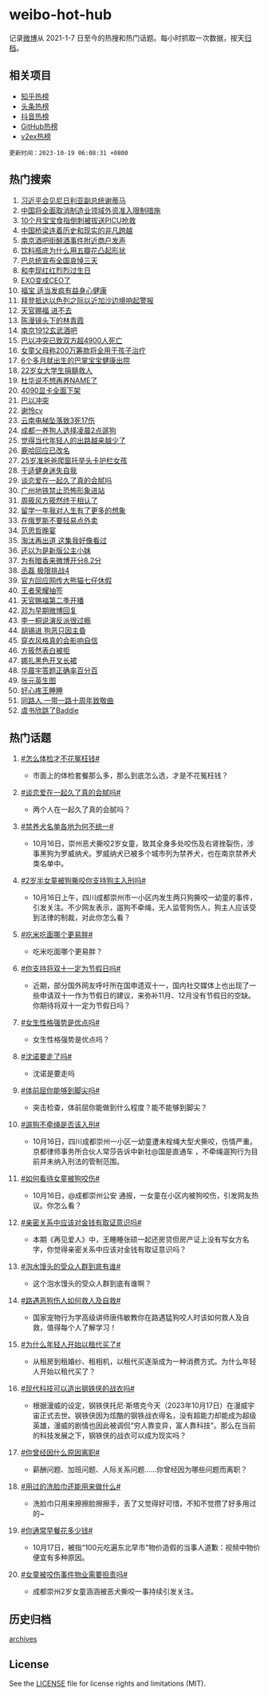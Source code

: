 # weibo-hot-hub

记录[微博](https://www.weibo.com)从 2021-1-7 日至今的热搜和热门话题。每小时抓取一次数据，按天[归档](archives)。

## 相关项目

- [知乎热榜](https://github.com/lonnyzhang423/zhihu-hot-hub)
- [头条热榜](https://github.com/lonnyzhang423/toutiao-hot-hub)
- [抖音热榜](https://github.com/lonnyzhang423/douyin-hot-hub)
- [GitHub热榜](https://github.com/lonnyzhang423/github-hot-hub)
- [v2ex热榜](https://github.com/lonnyzhang423/v2ex-hot-hub)


`更新时间：2023-10-19 06:08:31 +0800`

## 热门搜索

1. [习近平会见尼日利亚副总统谢蒂马](https://m.weibo.cn/search?containerid=100103type%3D1%26t%3D10%26q%3D%23%E4%B9%A0%E8%BF%91%E5%B9%B3%E4%BC%9A%E8%A7%81%E5%B0%BC%E6%97%A5%E5%88%A9%E4%BA%9A%E5%89%AF%E6%80%BB%E7%BB%9F%E8%B0%A2%E8%92%82%E9%A9%AC%23&stream_entry_id=51&isnewpage=1&extparam=seat%3D1%26dgr%3D0%26stream_entry_id%3D51%26c_type%3D51%26q%3D%2523%25E4%25B9%25A0%25E8%25BF%2591%25E5%25B9%25B3%25E4%25BC%259A%25E8%25A7%2581%25E5%25B0%25BC%25E6%2597%25A5%25E5%2588%25A9%25E4%25BA%259A%25E5%2589%25AF%25E6%2580%25BB%25E7%25BB%259F%25E8%25B0%25A2%25E8%2592%2582%25E9%25A9%25AC%2523%26pos%3D0%26cate%3D10103%26filter_type%3Drealtimehot%26display_time%3D1697666910%26pre_seqid%3D1697666910359032679236)
1. [中国将全面取消制造业领域外资准入限制措施](https://m.weibo.cn/search?containerid=100103type%3D1%26t%3D10%26q%3D%23%E4%B8%AD%E5%9B%BD%E5%B0%86%E5%85%A8%E9%9D%A2%E5%8F%96%E6%B6%88%E5%88%B6%E9%80%A0%E4%B8%9A%E9%A2%86%E5%9F%9F%E5%A4%96%E8%B5%84%E5%87%86%E5%85%A5%E9%99%90%E5%88%B6%E6%8E%AA%E6%96%BD%23&stream_entry_id=31&isnewpage=1&extparam=seat%3D1%26filter_type%3Drealtimehot%26c_type%3D31%26stream_entry_id%3D31%26pos%3D0%26cate%3D5001%26lcate%3D5001%26realpos%3D1%26q%3D%2523%25E4%25B8%25AD%25E5%259B%25BD%25E5%25B0%2586%25E5%2585%25A8%25E9%259D%25A2%25E5%258F%2596%25E6%25B6%2588%25E5%2588%25B6%25E9%2580%25A0%25E4%25B8%259A%25E9%25A2%2586%25E5%259F%259F%25E5%25A4%2596%25E8%25B5%2584%25E5%2587%2586%25E5%2585%25A5%25E9%2599%2590%25E5%2588%25B6%25E6%258E%25AA%25E6%2596%25BD%2523%26flag%3D2%26dgr%3D0%26band_rank%3D1%26display_time%3D1697666910%26pre_seqid%3D1697666910359032679236)
1. [10个月宝宝食指倒刺被拔送PICU抢救](https://m.weibo.cn/search?containerid=100103type%3D1%26t%3D10%26q%3D%2310%E4%B8%AA%E6%9C%88%E5%AE%9D%E5%AE%9D%E9%A3%9F%E6%8C%87%E5%80%92%E5%88%BA%E8%A2%AB%E6%8B%94%E9%80%81PICU%E6%8A%A2%E6%95%91%23&stream_entry_id=31&isnewpage=1&extparam=seat%3D1%26filter_type%3Drealtimehot%26c_type%3D31%26stream_entry_id%3D31%26pos%3D1%26cate%3D5001%26lcate%3D5001%26realpos%3D2%26q%3D%252310%25E4%25B8%25AA%25E6%259C%2588%25E5%25AE%259D%25E5%25AE%259D%25E9%25A3%259F%25E6%258C%2587%25E5%2580%2592%25E5%2588%25BA%25E8%25A2%25AB%25E6%258B%2594%25E9%2580%2581PICU%25E6%258A%25A2%25E6%2595%2591%2523%26flag%3D1%26dgr%3D0%26band_rank%3D2%26display_time%3D1697666910%26pre_seqid%3D1697666910359032679236)
1. [中国桥梁连着历史和现实的非凡跨越](https://m.weibo.cn/search?containerid=100103type%3D1%26t%3D10%26q%3D%23%E4%B8%AD%E5%9B%BD%E6%A1%A5%E6%A2%81%E8%BF%9E%E7%9D%80%E5%8E%86%E5%8F%B2%E5%92%8C%E7%8E%B0%E5%AE%9E%E7%9A%84%E9%9D%9E%E5%87%A1%E8%B7%A8%E8%B6%8A%23&stream_entry_id=31&isnewpage=1&extparam=seat%3D1%26filter_type%3Drealtimehot%26c_type%3D31%26stream_entry_id%3D31%26pos%3D2%26cate%3D5001%26lcate%3D5001%26realpos%3D3%26q%3D%2523%25E4%25B8%25AD%25E5%259B%25BD%25E6%25A1%25A5%25E6%25A2%2581%25E8%25BF%259E%25E7%259D%2580%25E5%258E%2586%25E5%258F%25B2%25E5%2592%258C%25E7%258E%25B0%25E5%25AE%259E%25E7%259A%2584%25E9%259D%259E%25E5%2587%25A1%25E8%25B7%25A8%25E8%25B6%258A%2523%26flag%3D0%26dgr%3D0%26band_rank%3D3%26display_time%3D1697666910%26pre_seqid%3D1697666910359032679236)
1. [南京酒吧街醉酒事件附近商户发声](https://m.weibo.cn/search?containerid=100103type%3D1%26t%3D10%26q%3D%23%E5%8D%97%E4%BA%AC%E9%85%92%E5%90%A7%E8%A1%97%E9%86%89%E9%85%92%E4%BA%8B%E4%BB%B6%E9%99%84%E8%BF%91%E5%95%86%E6%88%B7%E5%8F%91%E5%A3%B0%23&stream_entry_id=31&isnewpage=1&extparam=seat%3D1%26filter_type%3Drealtimehot%26c_type%3D31%26stream_entry_id%3D31%26pos%3D3%26cate%3D5001%26lcate%3D5001%26realpos%3D4%26q%3D%2523%25E5%258D%2597%25E4%25BA%25AC%25E9%2585%2592%25E5%2590%25A7%25E8%25A1%2597%25E9%2586%2589%25E9%2585%2592%25E4%25BA%258B%25E4%25BB%25B6%25E9%2599%2584%25E8%25BF%2591%25E5%2595%2586%25E6%2588%25B7%25E5%258F%2591%25E5%25A3%25B0%2523%26flag%3D2%26dgr%3D0%26band_rank%3D4%26display_time%3D1697666910%26pre_seqid%3D1697666910359032679236)
1. [饮料瓶底为什么用五瓣花凸起形状](https://m.weibo.cn/search?containerid=100103type%3D1%26t%3D10%26q%3D%E9%A5%AE%E6%96%99%E7%93%B6%E5%BA%95%E4%B8%BA%E4%BB%80%E4%B9%88%E7%94%A8%E4%BA%94%E7%93%A3%E8%8A%B1%E5%87%B8%E8%B5%B7%E5%BD%A2%E7%8A%B6&stream_entry_id=31&isnewpage=1&extparam=seat%3D1%26filter_type%3Drealtimehot%26c_type%3D31%26stream_entry_id%3D31%26pos%3D4%26cate%3D5001%26lcate%3D5001%26realpos%3D5%26q%3D%25E9%25A5%25AE%25E6%2596%2599%25E7%2593%25B6%25E5%25BA%2595%25E4%25B8%25BA%25E4%25BB%2580%25E4%25B9%2588%25E7%2594%25A8%25E4%25BA%2594%25E7%2593%25A3%25E8%258A%25B1%25E5%2587%25B8%25E8%25B5%25B7%25E5%25BD%25A2%25E7%258A%25B6%26flag%3D0%26dgr%3D0%26band_rank%3D5%26display_time%3D1697666910%26pre_seqid%3D1697666910359032679236)
1. [巴总统宣布全国哀悼三天](https://m.weibo.cn/search?containerid=100103type%3D1%26t%3D10%26q%3D%23%E5%B7%B4%E6%80%BB%E7%BB%9F%E5%AE%A3%E5%B8%83%E5%85%A8%E5%9B%BD%E5%93%80%E6%82%BC%E4%B8%89%E5%A4%A9%23&stream_entry_id=31&isnewpage=1&extparam=seat%3D1%26filter_type%3Drealtimehot%26c_type%3D31%26stream_entry_id%3D31%26pos%3D5%26cate%3D5001%26lcate%3D5001%26realpos%3D6%26q%3D%2523%25E5%25B7%25B4%25E6%2580%25BB%25E7%25BB%259F%25E5%25AE%25A3%25E5%25B8%2583%25E5%2585%25A8%25E5%259B%25BD%25E5%2593%2580%25E6%2582%25BC%25E4%25B8%2589%25E5%25A4%25A9%2523%26flag%3D2%26dgr%3D0%26band_rank%3D6%26display_time%3D1697666910%26pre_seqid%3D1697666910359032679236)
1. [和李现红红烈烈过生日](https://m.weibo.cn/search?containerid=100103type%3D1%26t%3D10%26q%3D%23%E5%92%8C%E6%9D%8E%E7%8E%B0%E7%BA%A2%E7%BA%A2%E7%83%88%E7%83%88%E8%BF%87%E7%94%9F%E6%97%A5%23&stream_entry_id=31&isnewpage=1&extparam=seat%3D1%26band_rank%3D7%26c_type%3D31%26is_ad_pos%3D1%26filter_type%3Drealtimehot%26pos%3D6%26lcate%3D5001%26adid%3D208217%26topic_ad%3D1%26q%3D%2523%25E5%2592%258C%25E6%259D%258E%25E7%258E%25B0%25E7%25BA%25A2%25E7%25BA%25A2%25E7%2583%2588%25E7%2583%2588%25E8%25BF%2587%25E7%2594%259F%25E6%2597%25A5%2523%26cate%3D5001%26dgr%3D0%26stream_entry_id%3D31%26display_time%3D1697666910%26pre_seqid%3D1697666910359032679236)
1. [EXO变成CEO了](https://m.weibo.cn/search?containerid=100103type%3D1%26t%3D10%26q%3D%23EXO%E5%8F%98%E6%88%90CEO%E4%BA%86%23&stream_entry_id=31&isnewpage=1&extparam=seat%3D1%26filter_type%3Drealtimehot%26c_type%3D31%26stream_entry_id%3D31%26pos%3D7%26cate%3D5001%26lcate%3D5001%26realpos%3D7%26q%3D%2523EXO%25E5%258F%2598%25E6%2588%2590CEO%25E4%25BA%2586%2523%26flag%3D0%26dgr%3D0%26band_rank%3D7%26display_time%3D1697666910%26pre_seqid%3D1697666910359032679236)
1. [福宝 适当发疯有益身心健康](https://m.weibo.cn/search?containerid=100103type%3D1%26t%3D10%26q%3D%E7%A6%8F%E5%AE%9D+%E9%80%82%E5%BD%93%E5%8F%91%E7%96%AF%E6%9C%89%E7%9B%8A%E8%BA%AB%E5%BF%83%E5%81%A5%E5%BA%B7&stream_entry_id=31&isnewpage=1&extparam=seat%3D1%26filter_type%3Drealtimehot%26c_type%3D31%26stream_entry_id%3D31%26pos%3D8%26cate%3D5001%26lcate%3D5001%26realpos%3D8%26q%3D%25E7%25A6%258F%25E5%25AE%259D%2520%25E9%2580%2582%25E5%25BD%2593%25E5%258F%2591%25E7%2596%25AF%25E6%259C%2589%25E7%259B%258A%25E8%25BA%25AB%25E5%25BF%2583%25E5%2581%25A5%25E5%25BA%25B7%26flag%3D0%26dgr%3D0%26band_rank%3D8%26display_time%3D1697666910%26pre_seqid%3D1697666910359032679236)
1. [拜登抵达以色列之际以近加沙边境响起警报](https://m.weibo.cn/search?containerid=100103type%3D1%26t%3D10%26q%3D%23%E6%8B%9C%E7%99%BB%E6%8A%B5%E8%BE%BE%E4%BB%A5%E8%89%B2%E5%88%97%E4%B9%8B%E9%99%85%E4%BB%A5%E8%BF%91%E5%8A%A0%E6%B2%99%E8%BE%B9%E5%A2%83%E5%93%8D%E8%B5%B7%E8%AD%A6%E6%8A%A5%23&stream_entry_id=31&isnewpage=1&extparam=seat%3D1%26filter_type%3Drealtimehot%26c_type%3D31%26stream_entry_id%3D31%26pos%3D9%26cate%3D5001%26lcate%3D5001%26realpos%3D9%26q%3D%2523%25E6%258B%259C%25E7%2599%25BB%25E6%258A%25B5%25E8%25BE%25BE%25E4%25BB%25A5%25E8%2589%25B2%25E5%2588%2597%25E4%25B9%258B%25E9%2599%2585%25E4%25BB%25A5%25E8%25BF%2591%25E5%258A%25A0%25E6%25B2%2599%25E8%25BE%25B9%25E5%25A2%2583%25E5%2593%258D%25E8%25B5%25B7%25E8%25AD%25A6%25E6%258A%25A5%2523%26flag%3D0%26dgr%3D0%26band_rank%3D9%26display_time%3D1697666910%26pre_seqid%3D1697666910359032679236)
1. [天官赐福 进不去](https://m.weibo.cn/search?containerid=100103type%3D1%26t%3D10%26q%3D%E5%A4%A9%E5%AE%98%E8%B5%90%E7%A6%8F+%E8%BF%9B%E4%B8%8D%E5%8E%BB&stream_entry_id=31&isnewpage=1&extparam=seat%3D1%26filter_type%3Drealtimehot%26c_type%3D31%26stream_entry_id%3D31%26pos%3D10%26cate%3D5001%26lcate%3D5001%26realpos%3D10%26q%3D%25E5%25A4%25A9%25E5%25AE%2598%25E8%25B5%2590%25E7%25A6%258F%2520%25E8%25BF%259B%25E4%25B8%258D%25E5%258E%25BB%26flag%3D0%26dgr%3D0%26band_rank%3D10%26display_time%3D1697666910%26pre_seqid%3D1697666910359032679236)
1. [陈漫镜头下的林青霞](https://m.weibo.cn/search?containerid=100103type%3D1%26t%3D10%26q%3D%23%E9%99%88%E6%BC%AB%E9%95%9C%E5%A4%B4%E4%B8%8B%E7%9A%84%E6%9E%97%E9%9D%92%E9%9C%9E%23&stream_entry_id=31&isnewpage=1&extparam=seat%3D1%26filter_type%3Drealtimehot%26c_type%3D31%26stream_entry_id%3D31%26pos%3D11%26cate%3D5001%26lcate%3D5001%26realpos%3D11%26q%3D%2523%25E9%2599%2588%25E6%25BC%25AB%25E9%2595%259C%25E5%25A4%25B4%25E4%25B8%258B%25E7%259A%2584%25E6%259E%2597%25E9%259D%2592%25E9%259C%259E%2523%26flag%3D2%26dgr%3D0%26band_rank%3D11%26display_time%3D1697666910%26pre_seqid%3D1697666910359032679236)
1. [南京1912玄武酒吧](https://m.weibo.cn/search?containerid=100103type%3D1%26t%3D10%26q%3D%23%E5%8D%97%E4%BA%AC1912%E7%8E%84%E6%AD%A6%E9%85%92%E5%90%A7%23&stream_entry_id=31&isnewpage=1&extparam=seat%3D1%26filter_type%3Drealtimehot%26c_type%3D31%26stream_entry_id%3D31%26pos%3D12%26cate%3D5001%26lcate%3D5001%26realpos%3D12%26q%3D%2523%25E5%258D%2597%25E4%25BA%25AC1912%25E7%258E%2584%25E6%25AD%25A6%25E9%2585%2592%25E5%2590%25A7%2523%26flag%3D0%26dgr%3D0%26band_rank%3D12%26display_time%3D1697666910%26pre_seqid%3D1697666910359032679236)
1. [巴以冲突已致双方超4900人死亡](https://m.weibo.cn/search?containerid=100103type%3D1%26t%3D10%26q%3D%23%E5%B7%B4%E4%BB%A5%E5%86%B2%E7%AA%81%E5%B7%B2%E8%87%B4%E5%8F%8C%E6%96%B9%E8%B6%854900%E4%BA%BA%E6%AD%BB%E4%BA%A1%23&stream_entry_id=31&isnewpage=1&extparam=seat%3D1%26filter_type%3Drealtimehot%26c_type%3D31%26stream_entry_id%3D31%26pos%3D13%26cate%3D5001%26lcate%3D5001%26realpos%3D13%26q%3D%2523%25E5%25B7%25B4%25E4%25BB%25A5%25E5%2586%25B2%25E7%25AA%2581%25E5%25B7%25B2%25E8%2587%25B4%25E5%258F%258C%25E6%2596%25B9%25E8%25B6%25854900%25E4%25BA%25BA%25E6%25AD%25BB%25E4%25BA%25A1%2523%26flag%3D0%26dgr%3D0%26band_rank%3D13%26display_time%3D1697666910%26pre_seqid%3D1697666910359032679236)
1. [女童父母称200万筹款将全用于孩子治疗](https://m.weibo.cn/search?containerid=100103type%3D1%26t%3D10%26q%3D%23%E5%A5%B3%E7%AB%A5%E7%88%B6%E6%AF%8D%E7%A7%B0200%E4%B8%87%E7%AD%B9%E6%AC%BE%E5%B0%86%E5%85%A8%E7%94%A8%E4%BA%8E%E5%AD%A9%E5%AD%90%E6%B2%BB%E7%96%97%23&stream_entry_id=31&isnewpage=1&extparam=seat%3D1%26filter_type%3Drealtimehot%26c_type%3D31%26stream_entry_id%3D31%26pos%3D14%26cate%3D5001%26lcate%3D5001%26realpos%3D14%26q%3D%2523%25E5%25A5%25B3%25E7%25AB%25A5%25E7%2588%25B6%25E6%25AF%258D%25E7%25A7%25B0200%25E4%25B8%2587%25E7%25AD%25B9%25E6%25AC%25BE%25E5%25B0%2586%25E5%2585%25A8%25E7%2594%25A8%25E4%25BA%258E%25E5%25AD%25A9%25E5%25AD%2590%25E6%25B2%25BB%25E7%2596%2597%2523%26flag%3D0%26dgr%3D0%26band_rank%3D14%26display_time%3D1697666910%26pre_seqid%3D1697666910359032679236)
1. [6个多月就出生的巴掌宝宝健康出院](https://m.weibo.cn/search?containerid=100103type%3D1%26t%3D10%26q%3D%236%E4%B8%AA%E5%A4%9A%E6%9C%88%E5%B0%B1%E5%87%BA%E7%94%9F%E7%9A%84%E5%B7%B4%E6%8E%8C%E5%AE%9D%E5%AE%9D%E5%81%A5%E5%BA%B7%E5%87%BA%E9%99%A2%23&stream_entry_id=31&isnewpage=1&extparam=seat%3D1%26filter_type%3Drealtimehot%26c_type%3D31%26stream_entry_id%3D31%26pos%3D15%26cate%3D5001%26lcate%3D5001%26realpos%3D15%26q%3D%25236%25E4%25B8%25AA%25E5%25A4%259A%25E6%259C%2588%25E5%25B0%25B1%25E5%2587%25BA%25E7%2594%259F%25E7%259A%2584%25E5%25B7%25B4%25E6%258E%258C%25E5%25AE%259D%25E5%25AE%259D%25E5%2581%25A5%25E5%25BA%25B7%25E5%2587%25BA%25E9%2599%25A2%2523%26flag%3D32768%26dgr%3D0%26band_rank%3D15%26display_time%3D1697666910%26pre_seqid%3D1697666910359032679236)
1. [22岁女大学生捐髓救人](https://m.weibo.cn/search?containerid=100103type%3D1%26t%3D10%26q%3D%2322%E5%B2%81%E5%A5%B3%E5%A4%A7%E5%AD%A6%E7%94%9F%E6%8D%90%E9%AB%93%E6%95%91%E4%BA%BA%23&stream_entry_id=31&isnewpage=1&extparam=seat%3D1%26filter_type%3Drealtimehot%26c_type%3D31%26stream_entry_id%3D31%26pos%3D16%26cate%3D5001%26lcate%3D5001%26realpos%3D16%26q%3D%252322%25E5%25B2%2581%25E5%25A5%25B3%25E5%25A4%25A7%25E5%25AD%25A6%25E7%2594%259F%25E6%258D%2590%25E9%25AB%2593%25E6%2595%2591%25E4%25BA%25BA%2523%26flag%3D32768%26dgr%3D0%26band_rank%3D16%26display_time%3D1697666910%26pre_seqid%3D1697666910359032679236)
1. [杜华说不想再养NAME了](https://m.weibo.cn/search?containerid=100103type%3D1%26t%3D10%26q%3D%23%E6%9D%9C%E5%8D%8E%E8%AF%B4%E4%B8%8D%E6%83%B3%E5%86%8D%E5%85%BBNAME%E4%BA%86%23&stream_entry_id=31&isnewpage=1&extparam=seat%3D1%26filter_type%3Drealtimehot%26c_type%3D31%26stream_entry_id%3D31%26pos%3D17%26cate%3D5001%26lcate%3D5001%26realpos%3D17%26q%3D%2523%25E6%259D%259C%25E5%258D%258E%25E8%25AF%25B4%25E4%25B8%258D%25E6%2583%25B3%25E5%2586%258D%25E5%2585%25BBNAME%25E4%25BA%2586%2523%26flag%3D0%26dgr%3D0%26band_rank%3D17%26display_time%3D1697666910%26pre_seqid%3D1697666910359032679236)
1. [4090显卡全面下架](https://m.weibo.cn/search?containerid=100103type%3D1%26t%3D10%26q%3D%234090%E6%98%BE%E5%8D%A1%E5%85%A8%E9%9D%A2%E4%B8%8B%E6%9E%B6%23&stream_entry_id=31&isnewpage=1&extparam=seat%3D1%26filter_type%3Drealtimehot%26c_type%3D31%26stream_entry_id%3D31%26pos%3D18%26cate%3D5001%26lcate%3D5001%26realpos%3D18%26q%3D%25234090%25E6%2598%25BE%25E5%258D%25A1%25E5%2585%25A8%25E9%259D%25A2%25E4%25B8%258B%25E6%259E%25B6%2523%26flag%3D0%26dgr%3D0%26band_rank%3D18%26display_time%3D1697666910%26pre_seqid%3D1697666910359032679236)
1. [巴以冲突](https://m.weibo.cn/search?containerid=100103type%3D1%26t%3D10%26q%3D%23%E5%B7%B4%E4%BB%A5%E5%86%B2%E7%AA%81%23&stream_entry_id=31&isnewpage=1&extparam=seat%3D1%26filter_type%3Drealtimehot%26c_type%3D31%26stream_entry_id%3D31%26pos%3D19%26cate%3D5001%26lcate%3D5001%26realpos%3D19%26q%3D%2523%25E5%25B7%25B4%25E4%25BB%25A5%25E5%2586%25B2%25E7%25AA%2581%2523%26flag%3D0%26dgr%3D0%26band_rank%3D19%26display_time%3D1697666910%26pre_seqid%3D1697666910359032679236)
1. [谢怜cv](https://m.weibo.cn/search?containerid=100103type%3D1%26t%3D10%26q%3D%E8%B0%A2%E6%80%9Ccv&stream_entry_id=31&isnewpage=1&extparam=seat%3D1%26filter_type%3Drealtimehot%26c_type%3D31%26stream_entry_id%3D31%26pos%3D20%26cate%3D5001%26lcate%3D5001%26realpos%3D20%26q%3D%25E8%25B0%25A2%25E6%2580%259Ccv%26flag%3D0%26dgr%3D0%26band_rank%3D20%26display_time%3D1697666910%26pre_seqid%3D1697666910359032679236)
1. [云南电梯坠落致3死17伤](https://m.weibo.cn/search?containerid=100103type%3D1%26t%3D10%26q%3D%23%E4%BA%91%E5%8D%97%E7%94%B5%E6%A2%AF%E5%9D%A0%E8%90%BD%E8%87%B43%E6%AD%BB17%E4%BC%A4%23&stream_entry_id=31&isnewpage=1&extparam=seat%3D1%26filter_type%3Drealtimehot%26c_type%3D31%26stream_entry_id%3D31%26pos%3D21%26cate%3D5001%26lcate%3D5001%26realpos%3D21%26q%3D%2523%25E4%25BA%2591%25E5%258D%2597%25E7%2594%25B5%25E6%25A2%25AF%25E5%259D%25A0%25E8%2590%25BD%25E8%2587%25B43%25E6%25AD%25BB17%25E4%25BC%25A4%2523%26flag%3D2%26dgr%3D0%26band_rank%3D21%26display_time%3D1697666910%26pre_seqid%3D1697666910359032679236)
1. [成都一养狗人选择凌晨2点遛狗](https://m.weibo.cn/search?containerid=100103type%3D1%26t%3D10%26q%3D%23%E6%88%90%E9%83%BD%E4%B8%80%E5%85%BB%E7%8B%97%E4%BA%BA%E9%80%89%E6%8B%A9%E5%87%8C%E6%99%A82%E7%82%B9%E9%81%9B%E7%8B%97%23&stream_entry_id=31&isnewpage=1&extparam=seat%3D1%26filter_type%3Drealtimehot%26c_type%3D31%26stream_entry_id%3D31%26pos%3D22%26cate%3D5001%26lcate%3D5001%26realpos%3D22%26q%3D%2523%25E6%2588%2590%25E9%2583%25BD%25E4%25B8%2580%25E5%2585%25BB%25E7%258B%2597%25E4%25BA%25BA%25E9%2580%2589%25E6%258B%25A9%25E5%2587%258C%25E6%2599%25A82%25E7%2582%25B9%25E9%2581%259B%25E7%258B%2597%2523%26flag%3D0%26dgr%3D0%26band_rank%3D22%26display_time%3D1697666910%26pre_seqid%3D1697666910359032679236)
1. [觉得当代年轻人的出路越来越少了](https://m.weibo.cn/search?containerid=100103type%3D1%26t%3D10%26q%3D%E8%A7%89%E5%BE%97%E5%BD%93%E4%BB%A3%E5%B9%B4%E8%BD%BB%E4%BA%BA%E7%9A%84%E5%87%BA%E8%B7%AF%E8%B6%8A%E6%9D%A5%E8%B6%8A%E5%B0%91%E4%BA%86&stream_entry_id=31&isnewpage=1&extparam=seat%3D1%26filter_type%3Drealtimehot%26c_type%3D31%26stream_entry_id%3D31%26pos%3D23%26cate%3D5001%26lcate%3D5001%26realpos%3D23%26q%3D%25E8%25A7%2589%25E5%25BE%2597%25E5%25BD%2593%25E4%25BB%25A3%25E5%25B9%25B4%25E8%25BD%25BB%25E4%25BA%25BA%25E7%259A%2584%25E5%2587%25BA%25E8%25B7%25AF%25E8%25B6%258A%25E6%259D%25A5%25E8%25B6%258A%25E5%25B0%2591%25E4%25BA%2586%26flag%3D0%26dgr%3D0%26band_rank%3D23%26display_time%3D1697666910%26pre_seqid%3D1697666910359032679236)
1. [鹿哈回应已改名](https://m.weibo.cn/search?containerid=100103type%3D1%26t%3D10%26q%3D%23%E9%B9%BF%E5%93%88%E5%9B%9E%E5%BA%94%E5%B7%B2%E6%94%B9%E5%90%8D%23&stream_entry_id=31&isnewpage=1&extparam=seat%3D1%26filter_type%3Drealtimehot%26c_type%3D31%26stream_entry_id%3D31%26pos%3D24%26cate%3D5001%26lcate%3D5001%26realpos%3D24%26q%3D%2523%25E9%25B9%25BF%25E5%2593%2588%25E5%259B%259E%25E5%25BA%2594%25E5%25B7%25B2%25E6%2594%25B9%25E5%2590%258D%2523%26flag%3D0%26dgr%3D0%26band_rank%3D24%26display_time%3D1697666910%26pre_seqid%3D1697666910359032679236)
1. [25岁准爸爸爬窗托举头卡护栏女孩](https://m.weibo.cn/search?containerid=100103type%3D1%26t%3D10%26q%3D%2325%E5%B2%81%E5%87%86%E7%88%B8%E7%88%B8%E7%88%AC%E7%AA%97%E6%89%98%E4%B8%BE%E5%A4%B4%E5%8D%A1%E6%8A%A4%E6%A0%8F%E5%A5%B3%E5%AD%A9%23&stream_entry_id=31&isnewpage=1&extparam=seat%3D1%26filter_type%3Drealtimehot%26c_type%3D31%26stream_entry_id%3D31%26pos%3D25%26cate%3D5001%26lcate%3D5001%26realpos%3D25%26q%3D%252325%25E5%25B2%2581%25E5%2587%2586%25E7%2588%25B8%25E7%2588%25B8%25E7%2588%25AC%25E7%25AA%2597%25E6%2589%2598%25E4%25B8%25BE%25E5%25A4%25B4%25E5%258D%25A1%25E6%258A%25A4%25E6%25A0%258F%25E5%25A5%25B3%25E5%25AD%25A9%2523%26flag%3D32768%26dgr%3D0%26band_rank%3D25%26display_time%3D1697666910%26pre_seqid%3D1697666910359032679236)
1. [于适健身迷失自我](https://m.weibo.cn/search?containerid=100103type%3D1%26t%3D10%26q%3D%E4%BA%8E%E9%80%82%E5%81%A5%E8%BA%AB%E8%BF%B7%E5%A4%B1%E8%87%AA%E6%88%91&stream_entry_id=31&isnewpage=1&extparam=seat%3D1%26filter_type%3Drealtimehot%26c_type%3D31%26stream_entry_id%3D31%26pos%3D26%26cate%3D5001%26lcate%3D5001%26realpos%3D26%26q%3D%25E4%25BA%258E%25E9%2580%2582%25E5%2581%25A5%25E8%25BA%25AB%25E8%25BF%25B7%25E5%25A4%25B1%25E8%2587%25AA%25E6%2588%2591%26flag%3D0%26dgr%3D0%26band_rank%3D26%26display_time%3D1697666910%26pre_seqid%3D1697666910359032679236)
1. [谈恋爱在一起久了真的会腻吗](https://m.weibo.cn/search?containerid=100103type%3D1%26t%3D10%26q%3D%23%E8%B0%88%E6%81%8B%E7%88%B1%E5%9C%A8%E4%B8%80%E8%B5%B7%E4%B9%85%E4%BA%86%E7%9C%9F%E7%9A%84%E4%BC%9A%E8%85%BB%E5%90%97%23&stream_entry_id=31&isnewpage=1&extparam=seat%3D1%26filter_type%3Drealtimehot%26c_type%3D31%26stream_entry_id%3D31%26pos%3D27%26cate%3D5001%26lcate%3D5001%26realpos%3D27%26q%3D%2523%25E8%25B0%2588%25E6%2581%258B%25E7%2588%25B1%25E5%259C%25A8%25E4%25B8%2580%25E8%25B5%25B7%25E4%25B9%2585%25E4%25BA%2586%25E7%259C%259F%25E7%259A%2584%25E4%25BC%259A%25E8%2585%25BB%25E5%2590%2597%2523%26flag%3D0%26dgr%3D0%26band_rank%3D27%26display_time%3D1697666910%26pre_seqid%3D1697666910359032679236)
1. [广州地铁禁止恐怖形象进站](https://m.weibo.cn/search?containerid=100103type%3D1%26t%3D10%26q%3D%23%E5%B9%BF%E5%B7%9E%E5%9C%B0%E9%93%81%E7%A6%81%E6%AD%A2%E6%81%90%E6%80%96%E5%BD%A2%E8%B1%A1%E8%BF%9B%E7%AB%99%23&stream_entry_id=31&isnewpage=1&extparam=seat%3D1%26filter_type%3Drealtimehot%26c_type%3D31%26stream_entry_id%3D31%26pos%3D28%26cate%3D5001%26lcate%3D5001%26realpos%3D28%26q%3D%2523%25E5%25B9%25BF%25E5%25B7%259E%25E5%259C%25B0%25E9%2593%2581%25E7%25A6%2581%25E6%25AD%25A2%25E6%2581%2590%25E6%2580%2596%25E5%25BD%25A2%25E8%25B1%25A1%25E8%25BF%259B%25E7%25AB%2599%2523%26flag%3D0%26dgr%3D0%26band_rank%3D28%26display_time%3D1697666910%26pre_seqid%3D1697666910359032679236)
1. [周筱风方筱然终于相认了](https://m.weibo.cn/search?containerid=100103type%3D1%26t%3D10%26q%3D%23%E5%91%A8%E7%AD%B1%E9%A3%8E%E6%96%B9%E7%AD%B1%E7%84%B6%E7%BB%88%E4%BA%8E%E7%9B%B8%E8%AE%A4%E4%BA%86%23&stream_entry_id=31&isnewpage=1&extparam=seat%3D1%26filter_type%3Drealtimehot%26c_type%3D31%26stream_entry_id%3D31%26pos%3D29%26cate%3D5001%26lcate%3D5001%26realpos%3D29%26q%3D%2523%25E5%2591%25A8%25E7%25AD%25B1%25E9%25A3%258E%25E6%2596%25B9%25E7%25AD%25B1%25E7%2584%25B6%25E7%25BB%2588%25E4%25BA%258E%25E7%259B%25B8%25E8%25AE%25A4%25E4%25BA%2586%2523%26flag%3D0%26dgr%3D0%26band_rank%3D29%26display_time%3D1697666910%26pre_seqid%3D1697666910359032679236)
1. [留学一年我对人生有了更多的想象](https://m.weibo.cn/search?containerid=100103type%3D1%26t%3D10%26q%3D%E7%95%99%E5%AD%A6%E4%B8%80%E5%B9%B4%E6%88%91%E5%AF%B9%E4%BA%BA%E7%94%9F%E6%9C%89%E4%BA%86%E6%9B%B4%E5%A4%9A%E7%9A%84%E6%83%B3%E8%B1%A1&stream_entry_id=31&isnewpage=1&extparam=seat%3D1%26filter_type%3Drealtimehot%26c_type%3D31%26stream_entry_id%3D31%26pos%3D30%26cate%3D5001%26lcate%3D5001%26realpos%3D30%26q%3D%25E7%2595%2599%25E5%25AD%25A6%25E4%25B8%2580%25E5%25B9%25B4%25E6%2588%2591%25E5%25AF%25B9%25E4%25BA%25BA%25E7%2594%259F%25E6%259C%2589%25E4%25BA%2586%25E6%259B%25B4%25E5%25A4%259A%25E7%259A%2584%25E6%2583%25B3%25E8%25B1%25A1%26flag%3D0%26dgr%3D0%26band_rank%3D30%26display_time%3D1697666910%26pre_seqid%3D1697666910359032679236)
1. [在俄罗斯不要轻易点外卖](https://m.weibo.cn/search?containerid=100103type%3D1%26t%3D10%26q%3D%23%E5%9C%A8%E4%BF%84%E7%BD%97%E6%96%AF%E4%B8%8D%E8%A6%81%E8%BD%BB%E6%98%93%E7%82%B9%E5%A4%96%E5%8D%96%23&stream_entry_id=31&isnewpage=1&extparam=seat%3D1%26filter_type%3Drealtimehot%26c_type%3D31%26stream_entry_id%3D31%26pos%3D31%26cate%3D5001%26lcate%3D5001%26realpos%3D31%26q%3D%2523%25E5%259C%25A8%25E4%25BF%2584%25E7%25BD%2597%25E6%2596%25AF%25E4%25B8%258D%25E8%25A6%2581%25E8%25BD%25BB%25E6%2598%2593%25E7%2582%25B9%25E5%25A4%2596%25E5%258D%2596%2523%26flag%3D0%26dgr%3D0%26band_rank%3D31%26display_time%3D1697666910%26pre_seqid%3D1697666910359032679236)
1. [范思哲晚宴](https://m.weibo.cn/search?containerid=100103type%3D1%26t%3D10%26q%3D%E8%8C%83%E6%80%9D%E5%93%B2%E6%99%9A%E5%AE%B4&stream_entry_id=31&isnewpage=1&extparam=seat%3D1%26filter_type%3Drealtimehot%26c_type%3D31%26stream_entry_id%3D31%26pos%3D32%26cate%3D5001%26lcate%3D5001%26realpos%3D32%26q%3D%25E8%258C%2583%25E6%2580%259D%25E5%2593%25B2%25E6%2599%259A%25E5%25AE%25B4%26flag%3D0%26dgr%3D0%26band_rank%3D32%26display_time%3D1697666910%26pre_seqid%3D1697666910359032679236)
1. [淘汰再出道 这集我好像看过](https://m.weibo.cn/search?containerid=100103type%3D1%26t%3D10%26q%3D%E6%B7%98%E6%B1%B0%E5%86%8D%E5%87%BA%E9%81%93+%E8%BF%99%E9%9B%86%E6%88%91%E5%A5%BD%E5%83%8F%E7%9C%8B%E8%BF%87&stream_entry_id=31&isnewpage=1&extparam=seat%3D1%26filter_type%3Drealtimehot%26c_type%3D31%26stream_entry_id%3D31%26pos%3D33%26cate%3D5001%26lcate%3D5001%26realpos%3D33%26q%3D%25E6%25B7%2598%25E6%25B1%25B0%25E5%2586%258D%25E5%2587%25BA%25E9%2581%2593%2520%25E8%25BF%2599%25E9%259B%2586%25E6%2588%2591%25E5%25A5%25BD%25E5%2583%258F%25E7%259C%258B%25E8%25BF%2587%26flag%3D1%26dgr%3D0%26band_rank%3D33%26display_time%3D1697666910%26pre_seqid%3D1697666910359032679236)
1. [还以为是新版公主小妹](https://m.weibo.cn/search?containerid=100103type%3D1%26t%3D10%26q%3D%E8%BF%98%E4%BB%A5%E4%B8%BA%E6%98%AF%E6%96%B0%E7%89%88%E5%85%AC%E4%B8%BB%E5%B0%8F%E5%A6%B9&stream_entry_id=31&isnewpage=1&extparam=seat%3D1%26filter_type%3Drealtimehot%26c_type%3D31%26stream_entry_id%3D31%26pos%3D34%26cate%3D5001%26lcate%3D5001%26realpos%3D34%26q%3D%25E8%25BF%2598%25E4%25BB%25A5%25E4%25B8%25BA%25E6%2598%25AF%25E6%2596%25B0%25E7%2589%2588%25E5%2585%25AC%25E4%25B8%25BB%25E5%25B0%258F%25E5%25A6%25B9%26flag%3D0%26dgr%3D0%26band_rank%3D34%26display_time%3D1697666910%26pre_seqid%3D1697666910359032679236)
1. [为有暗香来微博开分8.2分](https://m.weibo.cn/search?containerid=100103type%3D1%26t%3D10%26q%3D%23%E4%B8%BA%E6%9C%89%E6%9A%97%E9%A6%99%E6%9D%A5%E5%BE%AE%E5%8D%9A%E5%BC%80%E5%88%868.2%E5%88%86%23&stream_entry_id=31&isnewpage=1&extparam=seat%3D1%26filter_type%3Drealtimehot%26c_type%3D31%26stream_entry_id%3D31%26pos%3D35%26cate%3D5001%26lcate%3D5001%26realpos%3D35%26q%3D%2523%25E4%25B8%25BA%25E6%259C%2589%25E6%259A%2597%25E9%25A6%2599%25E6%259D%25A5%25E5%25BE%25AE%25E5%258D%259A%25E5%25BC%2580%25E5%2588%25868.2%25E5%2588%2586%2523%26flag%3D0%26dgr%3D0%26band_rank%3D35%26display_time%3D1697666910%26pre_seqid%3D1697666910359032679236)
1. [丞磊 极限挑战4](https://m.weibo.cn/search?containerid=100103type%3D1%26t%3D10%26q%3D%E4%B8%9E%E7%A3%8A+%E6%9E%81%E9%99%90%E6%8C%91%E6%88%984&stream_entry_id=31&isnewpage=1&extparam=seat%3D1%26filter_type%3Drealtimehot%26c_type%3D31%26stream_entry_id%3D31%26pos%3D36%26cate%3D5001%26lcate%3D5001%26realpos%3D36%26q%3D%25E4%25B8%259E%25E7%25A3%258A%2520%25E6%259E%2581%25E9%2599%2590%25E6%258C%2591%25E6%2588%25984%26flag%3D0%26dgr%3D0%26band_rank%3D36%26display_time%3D1697666910%26pre_seqid%3D1697666910359032679236)
1. [官方回应网传大熊猫七仔休假](https://m.weibo.cn/search?containerid=100103type%3D1%26t%3D10%26q%3D%23%E5%AE%98%E6%96%B9%E5%9B%9E%E5%BA%94%E7%BD%91%E4%BC%A0%E5%A4%A7%E7%86%8A%E7%8C%AB%E4%B8%83%E4%BB%94%E4%BC%91%E5%81%87%23&stream_entry_id=31&isnewpage=1&extparam=seat%3D1%26filter_type%3Drealtimehot%26c_type%3D31%26stream_entry_id%3D31%26pos%3D37%26cate%3D5001%26lcate%3D5001%26realpos%3D37%26q%3D%2523%25E5%25AE%2598%25E6%2596%25B9%25E5%259B%259E%25E5%25BA%2594%25E7%25BD%2591%25E4%25BC%25A0%25E5%25A4%25A7%25E7%2586%258A%25E7%258C%25AB%25E4%25B8%2583%25E4%25BB%2594%25E4%25BC%2591%25E5%2581%2587%2523%26flag%3D32768%26dgr%3D0%26band_rank%3D37%26display_time%3D1697666910%26pre_seqid%3D1697666910359032679236)
1. [王者荣耀抽签](https://m.weibo.cn/search?containerid=100103type%3D1%26t%3D10%26q%3D%23%E7%8E%8B%E8%80%85%E8%8D%A3%E8%80%80%E6%8A%BD%E7%AD%BE%23&stream_entry_id=31&isnewpage=1&extparam=seat%3D1%26filter_type%3Drealtimehot%26c_type%3D31%26stream_entry_id%3D31%26pos%3D38%26cate%3D5001%26lcate%3D5001%26realpos%3D38%26q%3D%2523%25E7%258E%258B%25E8%2580%2585%25E8%258D%25A3%25E8%2580%2580%25E6%258A%25BD%25E7%25AD%25BE%2523%26flag%3D0%26dgr%3D0%26band_rank%3D38%26display_time%3D1697666910%26pre_seqid%3D1697666910359032679236)
1. [天官赐福第二季开播](https://m.weibo.cn/search?containerid=100103type%3D1%26t%3D10%26q%3D%E5%A4%A9%E5%AE%98%E8%B5%90%E7%A6%8F%E7%AC%AC%E4%BA%8C%E5%AD%A3%E5%BC%80%E6%92%AD&stream_entry_id=31&isnewpage=1&extparam=seat%3D1%26filter_type%3Drealtimehot%26c_type%3D31%26stream_entry_id%3D31%26pos%3D39%26cate%3D5001%26lcate%3D5001%26realpos%3D39%26q%3D%25E5%25A4%25A9%25E5%25AE%2598%25E8%25B5%2590%25E7%25A6%258F%25E7%25AC%25AC%25E4%25BA%258C%25E5%25AD%25A3%25E5%25BC%2580%25E6%2592%25AD%26flag%3D0%26dgr%3D0%26band_rank%3D39%26display_time%3D1697666910%26pre_seqid%3D1697666910359032679236)
1. [邓为早期微博回复](https://m.weibo.cn/search?containerid=100103type%3D1%26t%3D10%26q%3D%23%E9%82%93%E4%B8%BA%E6%97%A9%E6%9C%9F%E5%BE%AE%E5%8D%9A%E5%9B%9E%E5%A4%8D%23&stream_entry_id=31&isnewpage=1&extparam=seat%3D1%26filter_type%3Drealtimehot%26c_type%3D31%26stream_entry_id%3D31%26pos%3D40%26cate%3D5001%26lcate%3D5001%26realpos%3D40%26q%3D%2523%25E9%2582%2593%25E4%25B8%25BA%25E6%2597%25A9%25E6%259C%259F%25E5%25BE%25AE%25E5%258D%259A%25E5%259B%259E%25E5%25A4%258D%2523%26flag%3D0%26dgr%3D0%26band_rank%3D40%26display_time%3D1697666910%26pre_seqid%3D1697666910359032679236)
1. [李一桐说演反派很过瘾](https://m.weibo.cn/search?containerid=100103type%3D1%26t%3D10%26q%3D%23%E6%9D%8E%E4%B8%80%E6%A1%90%E8%AF%B4%E6%BC%94%E5%8F%8D%E6%B4%BE%E5%BE%88%E8%BF%87%E7%98%BE%23&stream_entry_id=31&isnewpage=1&extparam=seat%3D1%26filter_type%3Drealtimehot%26c_type%3D31%26stream_entry_id%3D31%26pos%3D41%26cate%3D5001%26lcate%3D5001%26realpos%3D41%26q%3D%2523%25E6%259D%258E%25E4%25B8%2580%25E6%25A1%2590%25E8%25AF%25B4%25E6%25BC%2594%25E5%258F%258D%25E6%25B4%25BE%25E5%25BE%2588%25E8%25BF%2587%25E7%2598%25BE%2523%26flag%3D0%26dgr%3D0%26band_rank%3D41%26display_time%3D1697666910%26pre_seqid%3D1697666910359032679236)
1. [胡锡进 狗恶只因主昏](https://m.weibo.cn/search?containerid=100103type%3D1%26t%3D10%26q%3D%E8%83%A1%E9%94%A1%E8%BF%9B+%E7%8B%97%E6%81%B6%E5%8F%AA%E5%9B%A0%E4%B8%BB%E6%98%8F&stream_entry_id=31&isnewpage=1&extparam=seat%3D1%26filter_type%3Drealtimehot%26c_type%3D31%26stream_entry_id%3D31%26pos%3D42%26cate%3D5001%26lcate%3D5001%26realpos%3D42%26q%3D%25E8%2583%25A1%25E9%2594%25A1%25E8%25BF%259B%2520%25E7%258B%2597%25E6%2581%25B6%25E5%258F%25AA%25E5%259B%25A0%25E4%25B8%25BB%25E6%2598%258F%26flag%3D0%26dgr%3D0%26band_rank%3D42%26display_time%3D1697666910%26pre_seqid%3D1697666910359032679236)
1. [穿衣风格真的会影响自信](https://m.weibo.cn/search?containerid=100103type%3D1%26t%3D10%26q%3D%23%E7%A9%BF%E8%A1%A3%E9%A3%8E%E6%A0%BC%E7%9C%9F%E7%9A%84%E4%BC%9A%E5%BD%B1%E5%93%8D%E8%87%AA%E4%BF%A1%23&stream_entry_id=31&isnewpage=1&extparam=seat%3D1%26filter_type%3Drealtimehot%26c_type%3D31%26stream_entry_id%3D31%26pos%3D43%26cate%3D5001%26lcate%3D5001%26realpos%3D43%26q%3D%2523%25E7%25A9%25BF%25E8%25A1%25A3%25E9%25A3%258E%25E6%25A0%25BC%25E7%259C%259F%25E7%259A%2584%25E4%25BC%259A%25E5%25BD%25B1%25E5%2593%258D%25E8%2587%25AA%25E4%25BF%25A1%2523%26flag%3D0%26dgr%3D0%26band_rank%3D43%26display_time%3D1697666910%26pre_seqid%3D1697666910359032679236)
1. [方筱然表白被拒](https://m.weibo.cn/search?containerid=100103type%3D1%26t%3D10%26q%3D%23%E6%96%B9%E7%AD%B1%E7%84%B6%E8%A1%A8%E7%99%BD%E8%A2%AB%E6%8B%92%23&stream_entry_id=31&isnewpage=1&extparam=seat%3D1%26filter_type%3Drealtimehot%26c_type%3D31%26stream_entry_id%3D31%26pos%3D44%26cate%3D5001%26lcate%3D5001%26realpos%3D44%26q%3D%2523%25E6%2596%25B9%25E7%25AD%25B1%25E7%2584%25B6%25E8%25A1%25A8%25E7%2599%25BD%25E8%25A2%25AB%25E6%258B%2592%2523%26flag%3D1%26dgr%3D0%26band_rank%3D44%26display_time%3D1697666910%26pre_seqid%3D1697666910359032679236)
1. [娜扎黑色开叉长裙](https://m.weibo.cn/search?containerid=100103type%3D1%26t%3D10%26q%3D%23%E5%A8%9C%E6%89%8E%E9%BB%91%E8%89%B2%E5%BC%80%E5%8F%89%E9%95%BF%E8%A3%99%23&stream_entry_id=31&isnewpage=1&extparam=seat%3D1%26filter_type%3Drealtimehot%26c_type%3D31%26stream_entry_id%3D31%26pos%3D45%26cate%3D5001%26lcate%3D5001%26realpos%3D45%26q%3D%2523%25E5%25A8%259C%25E6%2589%258E%25E9%25BB%2591%25E8%2589%25B2%25E5%25BC%2580%25E5%258F%2589%25E9%2595%25BF%25E8%25A3%2599%2523%26flag%3D0%26dgr%3D0%26band_rank%3D45%26display_time%3D1697666910%26pre_seqid%3D1697666910359032679236)
1. [华晨宇答题正确率百分百](https://m.weibo.cn/search?containerid=100103type%3D1%26t%3D10%26q%3D%23%E5%8D%8E%E6%99%A8%E5%AE%87%E7%AD%94%E9%A2%98%E6%AD%A3%E7%A1%AE%E7%8E%87%E7%99%BE%E5%88%86%E7%99%BE%23&stream_entry_id=31&isnewpage=1&extparam=seat%3D1%26filter_type%3Drealtimehot%26c_type%3D31%26stream_entry_id%3D31%26pos%3D46%26cate%3D5001%26lcate%3D5001%26realpos%3D46%26q%3D%2523%25E5%258D%258E%25E6%2599%25A8%25E5%25AE%2587%25E7%25AD%2594%25E9%25A2%2598%25E6%25AD%25A3%25E7%25A1%25AE%25E7%258E%2587%25E7%2599%25BE%25E5%2588%2586%25E7%2599%25BE%2523%26flag%3D0%26dgr%3D0%26band_rank%3D46%26display_time%3D1697666910%26pre_seqid%3D1697666910359032679236)
1. [张元英生图](https://m.weibo.cn/search?containerid=100103type%3D1%26t%3D10%26q%3D%E5%BC%A0%E5%85%83%E8%8B%B1%E7%94%9F%E5%9B%BE&stream_entry_id=31&isnewpage=1&extparam=seat%3D1%26filter_type%3Drealtimehot%26c_type%3D31%26stream_entry_id%3D31%26pos%3D47%26cate%3D5001%26lcate%3D5001%26realpos%3D47%26q%3D%25E5%25BC%25A0%25E5%2585%2583%25E8%258B%25B1%25E7%2594%259F%25E5%259B%25BE%26flag%3D0%26dgr%3D0%26band_rank%3D47%26display_time%3D1697666910%26pre_seqid%3D1697666910359032679236)
1. [好心疼王睡睡](https://m.weibo.cn/search?containerid=100103type%3D1%26t%3D10%26q%3D%23%E5%A5%BD%E5%BF%83%E7%96%BC%E7%8E%8B%E7%9D%A1%E7%9D%A1%23&stream_entry_id=31&isnewpage=1&extparam=seat%3D1%26filter_type%3Drealtimehot%26c_type%3D31%26stream_entry_id%3D31%26pos%3D48%26cate%3D5001%26lcate%3D5001%26realpos%3D48%26q%3D%2523%25E5%25A5%25BD%25E5%25BF%2583%25E7%2596%25BC%25E7%258E%258B%25E7%259D%25A1%25E7%259D%25A1%2523%26flag%3D0%26dgr%3D0%26band_rank%3D48%26display_time%3D1697666910%26pre_seqid%3D1697666910359032679236)
1. [同路人 一带一路十周年致敬曲](https://m.weibo.cn/search?containerid=100103type%3D1%26t%3D10%26q%3D%E5%90%8C%E8%B7%AF%E4%BA%BA+%E4%B8%80%E5%B8%A6%E4%B8%80%E8%B7%AF%E5%8D%81%E5%91%A8%E5%B9%B4%E8%87%B4%E6%95%AC%E6%9B%B2&stream_entry_id=31&isnewpage=1&extparam=seat%3D1%26filter_type%3Drealtimehot%26c_type%3D31%26stream_entry_id%3D31%26pos%3D49%26cate%3D5001%26lcate%3D5001%26realpos%3D49%26q%3D%25E5%2590%258C%25E8%25B7%25AF%25E4%25BA%25BA%2520%25E4%25B8%2580%25E5%25B8%25A6%25E4%25B8%2580%25E8%25B7%25AF%25E5%258D%2581%25E5%2591%25A8%25E5%25B9%25B4%25E8%2587%25B4%25E6%2595%25AC%25E6%259B%25B2%26flag%3D1%26dgr%3D0%26band_rank%3D49%26display_time%3D1697666910%26pre_seqid%3D1697666910359032679236)
1. [虞书欣跳了Baddie](https://m.weibo.cn/search?containerid=100103type%3D1%26t%3D10%26q%3D%23%E8%99%9E%E4%B9%A6%E6%AC%A3%E8%B7%B3%E4%BA%86Baddie%23&stream_entry_id=31&isnewpage=1&extparam=seat%3D1%26filter_type%3Drealtimehot%26c_type%3D31%26stream_entry_id%3D31%26pos%3D50%26cate%3D5001%26lcate%3D5001%26realpos%3D50%26q%3D%2523%25E8%2599%259E%25E4%25B9%25A6%25E6%25AC%25A3%25E8%25B7%25B3%25E4%25BA%2586Baddie%2523%26flag%3D0%26dgr%3D0%26band_rank%3D50%26display_time%3D1697666910%26pre_seqid%3D1697666910359032679236)

## 热门话题

1. [#怎么体检才不花冤枉钱#](https://m.weibo.cn/search?containerid=231522type%3D1%26t%3D10%26q%3D%23%E6%80%8E%E4%B9%88%E4%BD%93%E6%A3%80%E6%89%8D%E4%B8%8D%E8%8A%B1%E5%86%A4%E6%9E%89%E9%92%B1%23&stream_entry_id=128&isnewpage=1&extparam=seat%3D1%26lcate%3D5004%26dgr%3D0%26c_type%3D128%26unitid%3D1697595772726%26pos%3D1-0-0%26cate%3D5004%26display_time%3D1697666911%26pre_seqid%3D1697666911461918429122)
    - 市面上的体检套餐那么多，那么到底怎么选，才是不花冤枉钱？

1. [#谈恋爱在一起久了真的会腻吗#](https://m.weibo.cn/search?containerid=231522type%3D1%26t%3D10%26q%3D%23%E8%B0%88%E6%81%8B%E7%88%B1%E5%9C%A8%E4%B8%80%E8%B5%B7%E4%B9%85%E4%BA%86%E7%9C%9F%E7%9A%84%E4%BC%9A%E8%85%BB%E5%90%97%23&stream_entry_id=128&isnewpage=1&extparam=seat%3D1%26lcate%3D5004%26dgr%3D0%26c_type%3D128%26unitid%3D1697638095915%26pos%3D1-0-1%26cate%3D5004%26display_time%3D1697666911%26pre_seqid%3D1697666911461918429122)
    - 两个人在一起久了真的会腻吗？

1. [#禁养犬名单各地为何不统一#](https://m.weibo.cn/search?containerid=231522type%3D1%26t%3D10%26q%3D%23%E7%A6%81%E5%85%BB%E7%8A%AC%E5%90%8D%E5%8D%95%E5%90%84%E5%9C%B0%E4%B8%BA%E4%BD%95%E4%B8%8D%E7%BB%9F%E4%B8%80%23&stream_entry_id=128&isnewpage=1&extparam=seat%3D1%26lcate%3D5004%26dgr%3D0%26c_type%3D128%26unitid%3D1697538753777%26pos%3D1-0-2%26cate%3D5004%26display_time%3D1697666911%26pre_seqid%3D1697666911461918429122)
    - 10月16日，崇州恶犬撕咬2岁女童，致其全身多处咬伤及右肾挫裂伤，涉事黑狗为罗威纳犬。罗威纳犬已被多个城市列为禁养犬，也在南京禁养犬类名单中。

1. [#2岁半女童被狗撕咬你支持狗主入刑吗#](https://m.weibo.cn/search?containerid=231522type%3D1%26t%3D10%26q%3D%232%E5%B2%81%E5%8D%8A%E5%A5%B3%E7%AB%A5%E8%A2%AB%E7%8B%97%E6%92%95%E5%92%AC%E4%BD%A0%E6%94%AF%E6%8C%81%E7%8B%97%E4%B8%BB%E5%85%A5%E5%88%91%E5%90%97%23&stream_entry_id=128&isnewpage=1&extparam=seat%3D1%26lcate%3D5004%26dgr%3D0%26c_type%3D128%26unitid%3D1697498248645%26pos%3D1-0-3%26cate%3D5004%26display_time%3D1697666911%26pre_seqid%3D1697666911461918429122)
    - 10月16日上午，四川成都崇州市一小区内发生两只狗撕咬一幼童的事件，引发关注。不少网友表示，遛狗不牵绳，无人监管狗伤人，狗主人应该受到法律的制裁，对此你怎么看？  ​

1. [#吃米吃面哪个更易胖#](https://m.weibo.cn/search?containerid=231522type%3D1%26t%3D10%26q%3D%23%E5%90%83%E7%B1%B3%E5%90%83%E9%9D%A2%E5%93%AA%E4%B8%AA%E6%9B%B4%E6%98%93%E8%83%96%23&stream_entry_id=128&isnewpage=1&extparam=seat%3D1%26lcate%3D5004%26dgr%3D0%26c_type%3D128%26unitid%3D1697631469859%26pos%3D1-0-4%26cate%3D5004%26display_time%3D1697666911%26pre_seqid%3D1697666911461918429122)
    - 吃米吃面哪个更易胖？

1. [#你支持将双十一定为节假日吗#](https://m.weibo.cn/search?containerid=231522type%3D1%26t%3D10%26q%3D%23%E4%BD%A0%E6%94%AF%E6%8C%81%E5%B0%86%E5%8F%8C%E5%8D%81%E4%B8%80%E5%AE%9A%E4%B8%BA%E8%8A%82%E5%81%87%E6%97%A5%E5%90%97%23&stream_entry_id=128&isnewpage=1&extparam=seat%3D1%26lcate%3D5004%26dgr%3D0%26c_type%3D128%26unitid%3D1697541758021%26pos%3D1-0-5%26cate%3D5004%26display_time%3D1697666911%26pre_seqid%3D1697666911461918429122)
    - 近期，部分国外网友呼吁所在国申遗双十一，国内社交媒体上也出现了一些申请双十一作为节假日的建议，来弥补11月、12月没有节假日的空缺。你期待将双十一定为节假日吗？

1. [#女生性格强势是优点吗#](https://m.weibo.cn/search?containerid=231522type%3D1%26t%3D10%26q%3D%23%E5%A5%B3%E7%94%9F%E6%80%A7%E6%A0%BC%E5%BC%BA%E5%8A%BF%E6%98%AF%E4%BC%98%E7%82%B9%E5%90%97%23&stream_entry_id=128&isnewpage=1&extparam=seat%3D1%26lcate%3D5004%26dgr%3D0%26c_type%3D128%26unitid%3D1697599943350%26pos%3D1-0-6%26cate%3D5004%26display_time%3D1697666911%26pre_seqid%3D1697666911461918429122)
    - 女生性格强势是优点吗？

1. [#沈诺要走了吗#](https://m.weibo.cn/search?containerid=231522type%3D1%26t%3D10%26q%3D%23%E6%B2%88%E8%AF%BA%E8%A6%81%E8%B5%B0%E4%BA%86%E5%90%97%23&stream_entry_id=128&isnewpage=1&extparam=seat%3D1%26lcate%3D5004%26dgr%3D0%26c_type%3D128%26unitid%3D1697622181760%26pos%3D1-0-7%26cate%3D5004%26display_time%3D1697666911%26pre_seqid%3D1697666911461918429122)
    - 沈诺是要走吗

1. [#体前屈你能够到脚尖吗#](https://m.weibo.cn/search?containerid=231522type%3D1%26t%3D10%26q%3D%23%E4%BD%93%E5%89%8D%E5%B1%88%E4%BD%A0%E8%83%BD%E5%A4%9F%E5%88%B0%E8%84%9A%E5%B0%96%E5%90%97%23&stream_entry_id=128&isnewpage=1&extparam=seat%3D1%26lcate%3D5004%26dgr%3D0%26c_type%3D128%26unitid%3D1697612865410%26pos%3D1-0-8%26cate%3D5004%26display_time%3D1697666911%26pre_seqid%3D1697666911461918429122)
    - 突击检查，体前屈你能做到什么程度？能不能够到脚尖？

1. [#遛狗不牵绳是否该入刑#](https://m.weibo.cn/search?containerid=231522type%3D1%26t%3D10%26q%3D%23%E9%81%9B%E7%8B%97%E4%B8%8D%E7%89%B5%E7%BB%B3%E6%98%AF%E5%90%A6%E8%AF%A5%E5%85%A5%E5%88%91%23&stream_entry_id=128&isnewpage=1&extparam=seat%3D1%26lcate%3D5004%26dgr%3D0%26c_type%3D128%26unitid%3D1697499747515%26pos%3D1-0-9%26cate%3D5004%26display_time%3D1697666911%26pre_seqid%3D1697666911461918429122)
    - 10月16日，四川成都崇州一小区一幼童遭未栓绳大型犬撕咬，伤情严重。京都律师事务所合伙人常莎告诉中新社@国是直通车 ，不牵绳遛狗行为目前并未纳入刑法的管制范围。

1. [#如何看待女童被狗咬伤#](https://m.weibo.cn/search?containerid=231522type%3D1%26t%3D10%26q%3D%23%E5%A6%82%E4%BD%95%E7%9C%8B%E5%BE%85%E5%A5%B3%E7%AB%A5%E8%A2%AB%E7%8B%97%E5%92%AC%E4%BC%A4%23&stream_entry_id=128&isnewpage=1&extparam=seat%3D1%26lcate%3D5004%26dgr%3D0%26c_type%3D128%26unitid%3D1697532451255%26pos%3D1-0-10%26cate%3D5004%26display_time%3D1697666911%26pre_seqid%3D1697666911461918429122)
    - 10月16日，@成都崇州公安 通报，一女童在小区内被狗咬伤，引发网友热议。你怎么看？

1. [#亲密关系中应该对金钱有取证意识吗#](https://m.weibo.cn/search?containerid=231522type%3D1%26t%3D10%26q%3D%23%E4%BA%B2%E5%AF%86%E5%85%B3%E7%B3%BB%E4%B8%AD%E5%BA%94%E8%AF%A5%E5%AF%B9%E9%87%91%E9%92%B1%E6%9C%89%E5%8F%96%E8%AF%81%E6%84%8F%E8%AF%86%E5%90%97%23&stream_entry_id=128&isnewpage=1&extparam=seat%3D1%26lcate%3D5004%26dgr%3D0%26c_type%3D128%26unitid%3D1697614052935%26pos%3D1-0-11%26cate%3D5004%26display_time%3D1697666911%26pre_seqid%3D1697666911461918429122)
    - 本期《再见爱人》中，王睡睡张硕一起还房贷但房产证上没有写女方名字，你觉得亲密关系中应该对金钱有取证意识吗？

1. [#泡水馒头的受众人群到底有谁#](https://m.weibo.cn/search?containerid=231522type%3D1%26t%3D10%26q%3D%23%E6%B3%A1%E6%B0%B4%E9%A6%92%E5%A4%B4%E7%9A%84%E5%8F%97%E4%BC%97%E4%BA%BA%E7%BE%A4%E5%88%B0%E5%BA%95%E6%9C%89%E8%B0%81%23&stream_entry_id=128&isnewpage=1&extparam=seat%3D1%26lcate%3D5004%26dgr%3D0%26c_type%3D128%26unitid%3D1697614657510%26pos%3D1-0-12%26cate%3D5004%26display_time%3D1697666911%26pre_seqid%3D1697666911461918429122)
    - 这个泡水馒头的受众人群到底有谁啊？

1. [#路遇恶狗伤人如何救人及自救#](https://m.weibo.cn/search?containerid=231522type%3D1%26t%3D10%26q%3D%23%E8%B7%AF%E9%81%87%E6%81%B6%E7%8B%97%E4%BC%A4%E4%BA%BA%E5%A6%82%E4%BD%95%E6%95%91%E4%BA%BA%E5%8F%8A%E8%87%AA%E6%95%91%23&stream_entry_id=128&isnewpage=1&extparam=seat%3D1%26lcate%3D5004%26dgr%3D0%26c_type%3D128%26unitid%3D1697509962858%26pos%3D1-0-13%26cate%3D5004%26display_time%3D1697666911%26pre_seqid%3D1697666911461918429122)
    - 国家宠物行为学高级讲师唐伟敏教你在路遇猛狗咬人时该如何救人及自救，值得每个人了解学习！

1. [#为什么年轻人开始以租代买了#](https://m.weibo.cn/search?containerid=231522type%3D1%26t%3D10%26q%3D%23%E4%B8%BA%E4%BB%80%E4%B9%88%E5%B9%B4%E8%BD%BB%E4%BA%BA%E5%BC%80%E5%A7%8B%E4%BB%A5%E7%A7%9F%E4%BB%A3%E4%B9%B0%E4%BA%86%23&stream_entry_id=128&isnewpage=1&extparam=seat%3D1%26lcate%3D5004%26dgr%3D0%26c_type%3D128%26unitid%3D1697612574874%26pos%3D1-0-14%26cate%3D5004%26display_time%3D1697666911%26pre_seqid%3D1697666911461918429122)
    - 从租房到租婚纱、租相机，以租代买逐渐成为一种消费方式。为什么年轻人开始以租代买了？

1. [#现代科技可以造出钢铁侠的战衣吗#](https://m.weibo.cn/search?containerid=231522type%3D1%26t%3D10%26q%3D%23%E7%8E%B0%E4%BB%A3%E7%A7%91%E6%8A%80%E5%8F%AF%E4%BB%A5%E9%80%A0%E5%87%BA%E9%92%A2%E9%93%81%E4%BE%A0%E7%9A%84%E6%88%98%E8%A1%A3%E5%90%97%23&stream_entry_id=128&isnewpage=1&extparam=seat%3D1%26lcate%3D5004%26dgr%3D0%26c_type%3D128%26unitid%3D1697544176914%26pos%3D1-0-15%26cate%3D5004%26display_time%3D1697666911%26pre_seqid%3D1697666911461918429122)
    - 根据漫威的设定，钢铁侠托尼·斯塔克今天（2023年10月17日）在漫威宇宙正式去世。钢铁侠因为炫酷的钢铁战衣得名，没有超能力却能成为超级英雄，漫威的剧情也因此被调侃“穷人靠变异，富人靠科技”。那么在当前的科技发展之下，钢铁侠的战衣可以成为现实吗？

1. [#你曾经因什么原因离职#](https://m.weibo.cn/search?containerid=231522type%3D1%26t%3D10%26q%3D%23%E4%BD%A0%E6%9B%BE%E7%BB%8F%E5%9B%A0%E4%BB%80%E4%B9%88%E5%8E%9F%E5%9B%A0%E7%A6%BB%E8%81%8C%23&stream_entry_id=128&isnewpage=1&extparam=seat%3D1%26lcate%3D5004%26dgr%3D0%26c_type%3D128%26unitid%3D1697503956376%26pos%3D1-0-16%26cate%3D5004%26display_time%3D1697666911%26pre_seqid%3D1697666911461918429122)
    - 薪酬问题、加班问题、人际关系问题……你曾经因为哪些问题而离职？

1. [#用过的洗脸巾还能用来做什么#](https://m.weibo.cn/search?containerid=231522type%3D1%26t%3D10%26q%3D%23%E7%94%A8%E8%BF%87%E7%9A%84%E6%B4%97%E8%84%B8%E5%B7%BE%E8%BF%98%E8%83%BD%E7%94%A8%E6%9D%A5%E5%81%9A%E4%BB%80%E4%B9%88%23&stream_entry_id=128&isnewpage=1&extparam=seat%3D1%26lcate%3D5004%26dgr%3D0%26c_type%3D128%26unitid%3D1697497955192%26pos%3D1-0-17%26cate%3D5004%26display_time%3D1697666911%26pre_seqid%3D1697666911461918429122)
    - 洗脸巾只用来擦擦脸擦擦手，丢了又觉得好可惜，不知不觉攒了好多用过的~

1. [#你通常早餐花多少钱#](https://m.weibo.cn/search?containerid=231522type%3D1%26t%3D10%26q%3D%23%E4%BD%A0%E9%80%9A%E5%B8%B8%E6%97%A9%E9%A4%90%E8%8A%B1%E5%A4%9A%E5%B0%91%E9%92%B1%23&stream_entry_id=128&isnewpage=1&extparam=seat%3D1%26lcate%3D5004%26dgr%3D0%26c_type%3D128%26unitid%3D1697635094118%26pos%3D1-0-18%26cate%3D5004%26display_time%3D1697666911%26pre_seqid%3D1697666911461918429122)
    - 10月17日，被指“100元吃遍东北早市”物价造假的当事人道歉：视频中物价便宜有多种原因。  ​​​

1. [#女童被咬伤事件物业需要担责吗#](https://m.weibo.cn/search?containerid=231522type%3D1%26t%3D10%26q%3D%23%E5%A5%B3%E7%AB%A5%E8%A2%AB%E5%92%AC%E4%BC%A4%E4%BA%8B%E4%BB%B6%E7%89%A9%E4%B8%9A%E9%9C%80%E8%A6%81%E6%8B%85%E8%B4%A3%E5%90%97%23&stream_entry_id=128&isnewpage=1&extparam=seat%3D1%26lcate%3D5004%26dgr%3D0%26c_type%3D128%26unitid%3D1697617395601%26pos%3D1-0-19%26cate%3D5004%26display_time%3D1697666911%26pre_seqid%3D1697666911461918429122)
    - 成都崇州2岁女童涵涵被恶犬撕咬一事持续引发关注。


## 历史归档

[archives](archives)

## License

See the [LICENSE](LICENSE) file for license rights and limitations (MIT).

